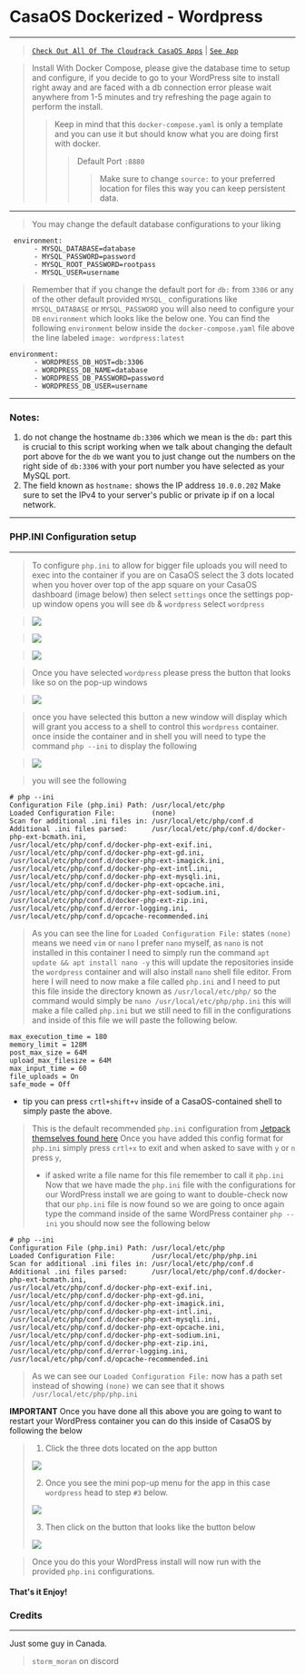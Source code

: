 # CasaOS Dockerized - Wordpress

---
> [`Check Out All Of The Cloudrack CasaOS Apps`](https://github.com/cloudrack-ca/Cloudrack-CasaOS-App-Repo/blob/main/Apps/README.md) | [`See App`](https://github.com/cloudrack-ca/Cloudrack-CasaOS-App-Repo/tree/main/Apps/Wordpress)

> Install With Docker Compose, please give the database time to setup and configure, if you decide to go to your WordPress site to install right away and are faced with a db connection error please wait anywhere from 1-5 minutes and try refreshing the page again to perform the install.
> > Keep in mind that this `docker-compose.yaml` is only a template and you can use it but should know what you are doing first with docker.
> >
> >
> > >  Default Port `:8880`
> > > > Make sure to change `source:` to your preferred location for files this way you can keep persistent data.
---
> You may change the default database configurations to your liking
```
 environment:
      - MYSQL_DATABASE=database
      - MYSQL_PASSWORD=password
      - MYSQL_ROOT_PASSWORD=rootpass
      - MYSQL_USER=username
```
> Remember that if you change the default port for `db:` from `3306` or any of the other default provided `MYSQL_` configurations like `MYSQL_DATABASE` or `MYSQL_PASSWORD` you will also need to configure your `DB` `environment` which looks like the below one.
> You can find the following `environment` below inside the `docker-compose.yaml` file above the line labeled `image: wordpress:latest`
```
environment:
      - WORDPRESS_DB_HOST=db:3306
      - WORDPRESS_DB_NAME=database
      - WORDPRESS_DB_PASSWORD=password
      - WORDPRESS_DB_USER=username
```
---
### Notes: 

1. do not change the hostname `db:3306` which we mean is the `db:` part this is crucial to this script working when we talk about changing the default port above for the `db` we want you to just change out the numbers on the right side of `db:3306` with your port number you have selected as your MySQL port.
2. The field known as `hostname:` shows the IP address `10.0.0.202` Make sure to set the IPv4 to your server's public or private ip if on a local network.

---

### PHP.INI Configuration setup

---

> To configure `php.ini` to allow for bigger file uploads you will need to exec into the container if you are on CasaOS select the 3 dots located when you hover over top of the app square on your CasaOS dashboard (image below) then select `settings` once the settings pop-up window opens you will see `db` & `wordpress` select `wordpress`

> <img src="https://i.ibb.co/gMMkGwP/image.png">

> <img src="https://i.ibb.co/gZCygr8/image.png">

> <img src="https://i.ibb.co/jyrWtsJ/image.png">

> Once you have selected `wordpress` please press the button that looks like so on the pop-up windows

> <img src="https://i.ibb.co/RvM5QTQ/image.png">

> once you have selected this button a new window will display which will grant you access to a shell to control this `wordpress` container.
> once inside the container and in shell you will need to type the command `php --ini` to display the following

> <img src="https://i.ibb.co/s51ZYDL/image.png">

> you will see the following
```
# php --ini
Configuration File (php.ini) Path: /usr/local/etc/php
Loaded Configuration File:         (none)
Scan for additional .ini files in: /usr/local/etc/php/conf.d
Additional .ini files parsed:      /usr/local/etc/php/conf.d/docker-php-ext-bcmath.ini,
/usr/local/etc/php/conf.d/docker-php-ext-exif.ini,
/usr/local/etc/php/conf.d/docker-php-ext-gd.ini,
/usr/local/etc/php/conf.d/docker-php-ext-imagick.ini,
/usr/local/etc/php/conf.d/docker-php-ext-intl.ini,
/usr/local/etc/php/conf.d/docker-php-ext-mysqli.ini,
/usr/local/etc/php/conf.d/docker-php-ext-opcache.ini,
/usr/local/etc/php/conf.d/docker-php-ext-sodium.ini,
/usr/local/etc/php/conf.d/docker-php-ext-zip.ini,
/usr/local/etc/php/conf.d/error-logging.ini,
/usr/local/etc/php/conf.d/opcache-recommended.ini
```
> As you can see the line for `Loaded Configuration File:` states `(none)` means we need `vim` or `nano` I prefer `nano` myself, as `nano` is not installed in this container I need to simply run the command `apt update && apt install nano -y` this will update the repositories inside the `wordpress` container and will also install `nano` shell file editor. From here I will need to now make a file called `php.ini` and I need to put this file inside the directory known as `/usr/local/etc/php/` so the command would simply be `nano /usr/local/etc/php/php.ini` this will make a file called `php.ini` but we still need to fill in the configurations and inside of this file we will paste the following below.

```
max_execution_time = 180
memory_limit = 128M
post_max_size = 64M
upload_max_filesize = 64M
max_input_time = 60
file_uploads = On
safe_mode = Off
```
- tip you can press `crtl+shift+v` inside of a CasaOS-contained shell to simply paste the above.
  
> This is the default recommended `php.ini` configuration from [Jetpack themselves found here](https://jetpack.com/blog/wordpress-php-ini/)
> Once you have added this config format for `php.ini` simply press `crtl+x` to exit and when asked to save with `y` or `n` press `y`,
> - if asked write a file name for this file remember to call it `php.ini`
> Now that we have made the `php.ini` file with the configurations for our WordPress install we are going to want to double-check now that our `php.ini` file is now found so we are going to once again type the command inside of the same WordPress container `php --ini` you should now see the following below
```
# php --ini
Configuration File (php.ini) Path: /usr/local/etc/php
Loaded Configuration File:         /usr/local/etc/php/php.ini
Scan for additional .ini files in: /usr/local/etc/php/conf.d
Additional .ini files parsed:      /usr/local/etc/php/conf.d/docker-php-ext-bcmath.ini,
/usr/local/etc/php/conf.d/docker-php-ext-exif.ini,
/usr/local/etc/php/conf.d/docker-php-ext-gd.ini,
/usr/local/etc/php/conf.d/docker-php-ext-imagick.ini,
/usr/local/etc/php/conf.d/docker-php-ext-intl.ini,
/usr/local/etc/php/conf.d/docker-php-ext-mysqli.ini,
/usr/local/etc/php/conf.d/docker-php-ext-opcache.ini,
/usr/local/etc/php/conf.d/docker-php-ext-sodium.ini,
/usr/local/etc/php/conf.d/docker-php-ext-zip.ini,
/usr/local/etc/php/conf.d/error-logging.ini,
/usr/local/etc/php/conf.d/opcache-recommended.ini
```
> As we can see our `Loaded Configuration File:` now has a path set instead of showing `(none)` we can see that it shows `/usr/local/etc/php/php.ini`

**IMPORTANT** Once you have done all this above you are going to want to restart your WordPress container you can do this inside of CasaOS by following the below
> 1. Click the three dots located on the app button
> 
> <img src="https://i.ibb.co/gMMkGwP/image.png">
> 
> 2. Once you see the mini pop-up menu for the app in this case `wordpress` head to step `#3` below.
>
> <img src="https://i.ibb.co/gZCygr8/image.png">
> 
> 3. Then click on the button that looks like the button below
>    
> <img src="https://i.ibb.co/tKqJH3L/image.png">

> Once you do this your WordPress install will now run with the provided `php.ini` configurations.

#### That's it Enjoy!

### Credits
---
Just some guy in Canada. 
> `storm_moran` on discord
